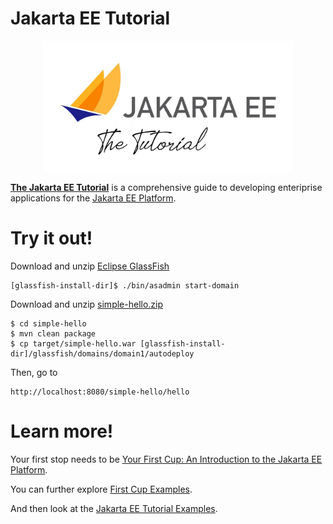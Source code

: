 # Jakarta EE Tutorial

<p align="center">
    <a href="https://eclipse-ee4j.github.io/jakartaee-tutorial">
       <img src="assets/images/tutorial-logo.jpeg" width=400>
    </a>
</p>

**[The Jakarta EE Tutorial](https://eclipse-ee4j.github.io/jakartaee-tutorial)** is a comprehensive guide to 
developing enteriprise applications for the [Jakarta EE Platform](https://jakarta.ee).


# Try it out!

Download and unzip [Eclipse GlassFish](https://glassfish.org/download)

```
[glassfish-install-dir]$ ./bin/asadmin start-domain
```

Download and unzip [simple-hello.zip](https://eclipse-ee4j.github.io/starter/samples/simple-hello.zip)

```
$ cd simple-hello
$ mvn clean package
$ cp target/simple-hello.war [glassfish-install-dir]/glassfish/domains/domain1/autodeploy
```

Then, go to 

```
http://localhost:8080/simple-hello/hello
```

# Learn more!

Your first stop needs to be [Your First Cup: An Introduction to the Jakarta EE Platform](https://eclipse-ee4j.github.io/jakartaee-firstcup/).

You can further explore [First Cup Examples](https://github.com/eclipse-ee4j/jakartaee-firstcup-examples).

And then look at the [Jakarta EE Tutorial Examples](https://github.com/eclipse-ee4j/jakartaee-tutorial-examples).

